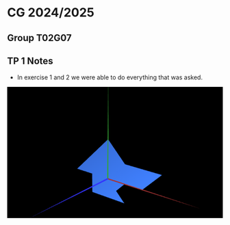 # CG 2024/2025

## Group T02G07

## TP 1 Notes

- In exercise 1 and 2 we were able to do everything that was asked.

![Screenshot 1](screenshots/cg-t02g07-tp1-1.png)
